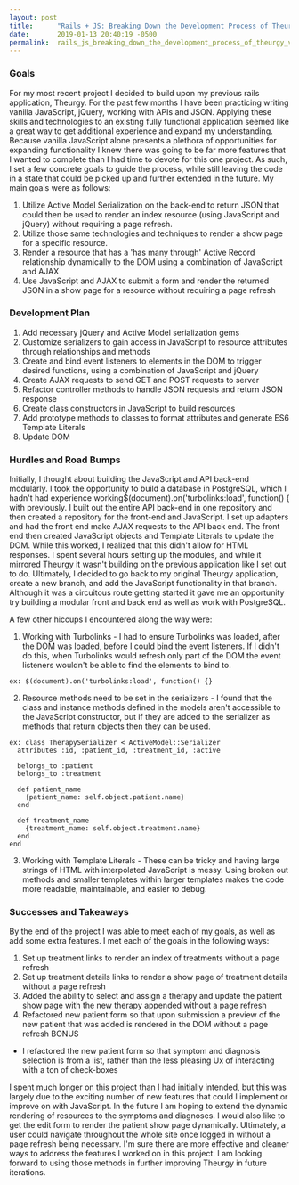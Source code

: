 ```yaml
---
layout: post
title:      "Rails + JS: Breaking Down the Development Process of Theurgy V2"
date:       2019-01-13 20:40:19 -0500
permalink:  rails_js_breaking_down_the_development_process_of_theurgy_v2
---
```


### Goals
For my most recent project I decided to build upon my previous rails application, Theurgy. For the past few months I have been practicing writing vanilla JavaScript, jQuery, working with APIs and JSON. Applying these skills and technologies to an existing fully functional application seemed like a great way to get additional experience and expand my understanding. Because vanilla JavaScript alone presents a plethora of opportunities for expanding functionality I knew there was going to be far more features that I wanted to complete than I had time to devote for this one project. As such, I set a few concrete goals to guide the process, while still leaving the code in a state that could be picked up and further extended in the future. My main goals were as follows:

1. Utilize Active Model Serialization on the back-end to return JSON that could then be used to render an index resource (using JavaScript and jQuery) without requiring a page refresh.
2. Utilize those same technologies and techniques to render a show page for a specific resource.
3. Render a resource that has a 'has many through' Active Record relationship dynamically to the DOM using a combination of JavaScript and AJAX
4. Use JavaScript and AJAX to submit a form and render the returned JSON in a show page for a resource without requiring a page refresh

### Development Plan
1. Add necessary jQuery and Active Model serialization gems
2. Customize serializers to gain access in JavaScript to resource attributes through relationships and methods
3. Create and bind event listeners to elements in the DOM to trigger desired functions, using a combination of JavaScript and jQuery
4. Create AJAX requests to send GET and POST requests to server
5. Refactor controller methods to handle JSON requests and return JSON response
6. Create class constructors in JavaScript to build resources
7. Add prototype methods to classes to format attributes and generate ES6 Template Literals
8. Update DOM

### Hurdles and Road Bumps
Initially, I thought about building the JavaScript and API back-end modularly. I took the opportunity to build a database in PostgreSQL, which I hadn't had experience working$(document).on('turbolinks:load', function() {
 with previously. I built out the entire API back-end in one repository and then created a repository for the front-end and JavaScript. I set up adapters and had the front end make AJAX requests to the API back end. The front end then created JavaScript objects and Template Literals to update the DOM. While this worked, I realized that this didn't allow for HTML responses. I spent several hours setting up the modules, and while it mirrored Theurgy it wasn't building on the previous application like I set out to do. Ultimately, I decided to go back to my original Theurgy application, create a new branch, and add the JavaScript functionality in that branch. Although it was a circuitous route getting started it gave me an opportunity try building a modular front and back end as well as work with PostgreSQL.

A few other hiccups I encountered along the way were:
1. Working with Turbolinks - I had to ensure Turbolinks was loaded, after the DOM was loaded, before I could bind the event listeners. If I didn't do this, when Turbolinks would refresh only part of the DOM the event listeners wouldn't be able to find the elements to bind to.

```
ex: $(document).on('turbolinks:load', function() {}
```

2. Resource methods need to be set in the serializers - I found that the class and instance methods defined in the models aren't accessible to the JavaScript constructor, but if they are added to the serializer as methods that return objects then they can be used.

```
ex: class TherapySerializer < ActiveModel::Serializer
  attributes :id, :patient_id, :treatment_id, :active

  belongs_to :patient
  belongs_to :treatment

  def patient_name
    {patient_name: self.object.patient.name}
  end

  def treatment_name
    {treatment_name: self.object.treatment.name}
  end
end
```

3. Working with Template Literals - These can be tricky and having large strings of HTML with interpolated JavaScript is messy. Using broken out methods and smaller templates within larger templates makes the code more readable, maintainable, and easier to debug.

### Successes and Takeaways
By the end of the project I was able to meet each of my goals, as well as add some extra features. I met each of the goals in the following ways:

1. Set up treatment links to render an index of treatments without a page refresh
2. Set up treatment details links to render a show page of treatment details without a page refresh
3. Added the ability to select and assign a therapy and update the patient show page with the new therapy appended without a page refresh
4. Refactored new patient form so that upon submission a preview of the new patient that was added is rendered in the DOM without a page refresh
BONUS
* I refactored the new patient form so that symptom and diagnosis selection is from a list, rather than the less pleasing Ux of interacting with a ton of check-boxes

I spent much longer on this project than I had initially intended, but this was largely due to the exciting number of new features that could I implement or improve on with JavaScript. In the future I am hoping to extend the dynamic rendering of resources to the symptoms and diagnoses. I would also like to get the edit form to render the patient show page dynamically. Ultimately, a user could navigate throughout the whole site once logged in without a page refresh being necessary. I'm sure there are more effective and cleaner ways to address the features I worked on in this project. I am looking forward to using those methods in further improving Theurgy in future iterations. 


